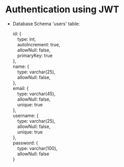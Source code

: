 # Authentication using JWT

* Database Schema
  'users' table:

  id: {  
    &emsp;type: int,  
    &emsp;autoIncrement: true,  
    &emsp;allowNull: false,  
    &emsp;primaryKey: true  
  },  
  name: {  
    &emsp;type: varchar(25),  
    &emsp;allowNull: false,  
  },  
  email: {  
    &emsp;type: varchar(45),  
    &emsp;allowNull: false,  
    &emsp;unique: true  
  },  
  username: {  
    &emsp;type: varchar(25),  
    &emsp;allowNull: false,  
    &emsp;unique: true  
  },  
  password: {  
    &emsp;type: varchar(100),  
    &emsp;allowNull: false  
  }  